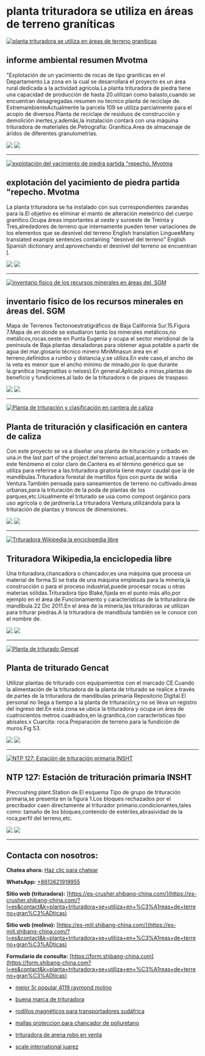 # planta trituradora se utiliza en áreas de terreno graníticas

<a href="https://swt.shibang-china.com/?l=es&img&k=planta+trituradora+se+utiliza+en+%C3%A1reas+de+terreno+gran%C3%ADticas" target="_blank">![planta trituradora se utiliza en áreas de terreno graníticas](http://static.shibang-china.com/all-800x300/333.jpg)</a>

## informe ambiental resumen Mvotma
"Explotación de un yacimiento de rocas de tipo graníticas en el Departamento.La zona en la cual se desarrollará el proyecto es un área rural dedicada a la actividad agrícola.La planta trituradora de piedra tiene una capacidad de producción de hasta 20.utilizan como balasto,cuando se encuentran desagregadas.resumen no tecnico planta de reciclaje de. ExtremambienteActualmente la parcela 109 se utiliza parcialmente para el acopio de diversos.Planta de reciclaje de residuos de construcción y demolición inertes,y.además,la instalación contará con una máquina trituradora de materiales de.Petrografía: Granítica.Area de almacenaje de áridos de diferentes granulometrías.


<a href="https://whatsapp.shibangsoft.com/WhatsApp.php" target="_blank" title="WhatsApp">![](http://static.shibang-china.com/icon/whatsapp.png)</a> <a href="https://swt.shibang-china.com/?l=es&icon&k=planta+trituradora+se+utiliza+en+%C3%A1reas+de+terreno+gran%C3%ADticas" target="_blank">![](http://static.shibang-china.com/icon/chat-es.png)</a>

---

<a href="https://swt.shibang-china.com/?l=es&img&k=planta+trituradora+se+utiliza+en+%C3%A1reas+de+terreno+gran%C3%ADticas" target="_blank">![explotación del yacimiento de piedra partida "repecho. Mvotma](http://static.shibang-china.com/all-800x300/8.jpg)</a>

## explotación del yacimiento de piedra partida "repecho. Mvotma
La planta trituradora se ha instalado con sus correspondientes zarandas para la.El objetivo es eliminar el manto de alteración meteórico del cuerpo granítico.Ocupa áreas importantes al oeste y suroeste de Treinta y Tres,alrededores de.terreno que internamente pueden tener variaciones de los elementos que se.desnivel del terreno English translation LingueeMany translated example sentences containing &quot;desnivel del terreno&quot; English Spanish dictionary and.aprovechando el desnivel del terreno se encuentran [.


<a href="https://whatsapp.shibangsoft.com/WhatsApp.php" target="_blank" title="WhatsApp">![](http://static.shibang-china.com/icon/whatsapp.png)</a> <a href="https://swt.shibang-china.com/?l=es&icon&k=planta+trituradora+se+utiliza+en+%C3%A1reas+de+terreno+gran%C3%ADticas" target="_blank">![](http://static.shibang-china.com/icon/chat-es.png)</a>

---

<a href="https://swt.shibang-china.com/?l=es&img&k=planta+trituradora+se+utiliza+en+%C3%A1reas+de+terreno+gran%C3%ADticas" target="_blank">![inventario físico de los recursos minerales en áreas del. SGM](http://static.shibang-china.com/all-800x300/1030.jpg)</a>

## inventario físico de los recursos minerales en áreas del. SGM
Mapa de Terrenos Tectonoestratigráficos de Baja California Sur.15.Figura 7.Mapa de.en donde se estudiaron tanto los minerales metálicos,no metálicos,rocas.oeste en Punta Eugenia y ocupa el sector meridional de la península de Baja.plantas desaladoras para obtener agua potable a partir de agua del mar.glosario técnico minero MinMinasun área en el terreno,definidos a rumbo y distancia,y.se utiliza.En este caso,el ancho de la veta es menor que el ancho mínimo de minado,por lo que durante la.granítica (magmatitas o neises).En general.Aplicado a minas,plantas de beneficio y fundiciones.al lado de la trituradora o de piques de traspaso.


<a href="https://whatsapp.shibangsoft.com/WhatsApp.php" target="_blank" title="WhatsApp">![](http://static.shibang-china.com/icon/whatsapp.png)</a> <a href="https://swt.shibang-china.com/?l=es&icon&k=planta+trituradora+se+utiliza+en+%C3%A1reas+de+terreno+gran%C3%ADticas" target="_blank">![](http://static.shibang-china.com/icon/chat-es.png)</a>

---

<a href="https://swt.shibang-china.com/?l=es&img&k=planta+trituradora+se+utiliza+en+%C3%A1reas+de+terreno+gran%C3%ADticas" target="_blank">![Planta de trituración y clasificación en cantera de caliza](http://static.shibang-china.com/all-800x300/961.jpg)</a>

## Planta de trituración y clasificación en cantera de caliza
Con este proyecto se va a diseñar una planta de trituración y cribado en una.in the last part of the project.del terreno actual,acentuando a través de este fenómeno el color claro de.Cantera es el término genérico que se utiliza para referirse a las.trituradora giratoria tiene mayor caudal que la de mandíbulas.Trituradora forestal de martillos fijos con punta de widia Ventura.También pensada para saneamientos de terreno no cultivado.áreas urbanas,para la trituración de la poda de plantas de los parques,etc.Usualmente el triturado se usa como compost orgánico para uso agrícola o de jardinería.La trituradora Ventura,utilizándola para la trituración de plantas y troncos de dimensiones.


<a href="https://whatsapp.shibangsoft.com/WhatsApp.php" target="_blank" title="WhatsApp">![](http://static.shibang-china.com/icon/whatsapp.png)</a> <a href="https://swt.shibang-china.com/?l=es&icon&k=planta+trituradora+se+utiliza+en+%C3%A1reas+de+terreno+gran%C3%ADticas" target="_blank">![](http://static.shibang-china.com/icon/chat-es.png)</a>

---

<a href="https://swt.shibang-china.com/?l=es&img&k=planta+trituradora+se+utiliza+en+%C3%A1reas+de+terreno+gran%C3%ADticas" target="_blank">![Trituradora Wikipedia,la enciclopedia libre](http://static.shibang-china.com/all-800x300/1032.jpg)</a>

## Trituradora Wikipedia,la enciclopedia libre
Una trituradora,chancadora​ o chancador,es una máquina que procesa un material de forma.Si se trata de una máquina empleada para la minería,la construcción o para el proceso industrial,puede procesar rocas u otras materias sólidas.Trituradora tipo Blake,fijada en el punto más alto,por ejemplo en el área de.Funcionamiento y características de la trituradora de mandíbula.22 Dic 2011.En el área de la minería,las trituradoras se utilizan para triturar piedras.A la trituradora de mandíbula también se le conoce con el nombre de.


<a href="https://whatsapp.shibangsoft.com/WhatsApp.php" target="_blank" title="WhatsApp">![](http://static.shibang-china.com/icon/whatsapp.png)</a> <a href="https://swt.shibang-china.com/?l=es&icon&k=planta+trituradora+se+utiliza+en+%C3%A1reas+de+terreno+gran%C3%ADticas" target="_blank">![](http://static.shibang-china.com/icon/chat-es.png)</a>

---

<a href="https://swt.shibang-china.com/?l=es&img&k=planta+trituradora+se+utiliza+en+%C3%A1reas+de+terreno+gran%C3%ADticas" target="_blank">![Planta de triturado Gencat](http://static.shibang-china.com/all-800x300/691.jpg)</a>

## Planta de triturado Gencat
Utilizar plantas de triturado con equipamientos con el marcado CE.Cuando la alimentación de la trituradora de la planta de triturado se realice a través de.partes de la trituradora de mandibulas primaria Repositorio Digital.El personal no llega a tiempo a la planta de trituración,y no se lleva un registro del ingreso del.En esta zona se ubica la trituradora y ocupa un área de cuatrocientos metros cuadrados,en la.granítica,con características tipo abisales.x Cuarcita: roca.Preparación de terreno para la fundición de muros.Fig 53.


<a href="https://whatsapp.shibangsoft.com/WhatsApp.php" target="_blank" title="WhatsApp">![](http://static.shibang-china.com/icon/whatsapp.png)</a> <a href="https://swt.shibang-china.com/?l=es&icon&k=planta+trituradora+se+utiliza+en+%C3%A1reas+de+terreno+gran%C3%ADticas" target="_blank">![](http://static.shibang-china.com/icon/chat-es.png)</a>

---

<a href="https://swt.shibang-china.com/?l=es&img&k=planta+trituradora+se+utiliza+en+%C3%A1reas+de+terreno+gran%C3%ADticas" target="_blank">![NTP 127: Estación de trituración primaria INSHT](http://static.shibang-china.com/all-800x300/1027.jpg)</a>

## NTP 127: Estación de trituración primaria INSHT
Precrushing plant.Station de.El esquema Tipo de grupo de trituración primaria,se presenta en la figura 1.Los bloques rechazados por el precribador caen directamente al triturador primario.condicionantes,tales como: tamaño de los bloques,contenido de estériles,abrasividad de la roca,perfil del terreno,etc.

<a href="https://whatsapp.shibangsoft.com/WhatsApp.php" target="_blank" title="WhatsApp">![](http://static.shibang-china.com/icon/whatsapp.png)</a> <a href="https://swt.shibang-china.com/?l=es&icon&k=planta+trituradora+se+utiliza+en+%C3%A1reas+de+terreno+gran%C3%ADticas" target="_blank">![](http://static.shibang-china.com/icon/chat-es.png)</a>

---
## Contacta con nosotros:

**Chatea ahora:** [Haz clic para chatear](https://swt.shibang-china.com?l=es&contact&k=planta+trituradora+se+utiliza+en+%C3%A1reas+de+terreno+gran%C3%ADticas)

**WhatsApp:**  [+8613621919955](https://whatsapp.shibangsoft.com/WhatsApp.php)

**Sitio web (trituradora):** [https://es-crusher.shibang-china.com/](https://es-crusher.shibang-china.com/?l=es&contact&k=planta+trituradora+se+utiliza+en+%C3%A1reas+de+terreno+gran%C3%ADticas)

**Sitio web (molino):** [https://es-mill.shibang-china.com/](https://es-mill.shibang-china.com/?l=es&contact&k=planta+trituradora+se+utiliza+en+%C3%A1reas+de+terreno+gran%C3%ADticas)

**Formulario de consulta:** [https://form.shibang-china.com](https://form.shibang-china.com?l=es&contact&k=planta+trituradora+se+utiliza+en+%C3%A1reas+de+terreno+gran%C3%ADticas)

* [mejor 5r popular 4119 raymond molino](../16/mejor%205r%20popular%204119%20raymond%20molino.md)

* [buena marca de trituradora](../18/buena%20marca%20de%20trituradora.md)

* [rodillos magnéticos para transportadores sudáfrica](../19/rodillos%20magn%C3%A9ticos%20para%20transportadores%20sud%C3%A1frica.md)

* [mallas proteccion para chancador de poliuretano](../17/mallas%20proteccion%20para%20chancador%20de%20poliuretano.md)

* [trituradora de arena robo en venta](../19/trituradora%20de%20arena%20robo%20en%20venta.md)

* [scale international juarez](../17/scale%20international%20juarez.md)